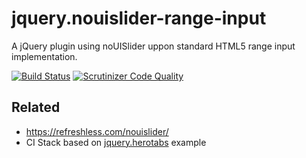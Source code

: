 # jquery.nouislider-range-input
A jQuery plugin using noUISlider uppon standard HTML5 range input implementation.

[![Build Status](https://travis-ci.org/jclaveau/jquery.nouislider-range-input.svg?branch=master)](https://travis-ci.org/jclaveau/jquery-nouislider-range-input)
[![Scrutinizer Code Quality](https://scrutinizer-ci.com/g/jclaveau/jquery.nouislider-range-input/badges/quality-score.png?b=master)](https://scrutinizer-ci.com/g/jclaveau/jquery.nouislider-range-input/?branch=master)

## Related
+ https://refreshless.com/nouislider/
+ CI Stack based on [jquery.herotabs](https://github.com/simonsmith/jquery.herotabs) example

